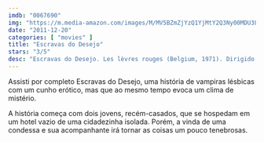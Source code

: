 ```yaml
---
imdb: "0067690"
img: "https://m.media-amazon.com/images/M/MV5BZmZjYzQ1YjMtY2Q3Ny00MDU3LTgyMmYtODg5MWFlY2FlOWViXkEyXkFqcGdeQXVyMTQ2MjQyNDc@._V1_SY150_CR3,0,101,150_.jpg"
date: "2011-12-20"
categories: [ "movies" ]
title: "Escravas do Desejo"
stars: "3/5"
desc: "Escravas do Desejo. Les lèvres rouges (Belgium, 1971). Dirigido por Harry Kümel. Escrito por Pierre Drouot, Harry Kümel, Jean Ferry, Manfred R. Köhler. Com Delphine Seyrig, John Karlen, Danielle Ouimet, Andrea Rau, Paul Esser, Georges Jamin, Joris Collet, Fons Rademakers."
---
```

Assisti por completo Escravas do Desejo, uma história de vampiras lésbicas com um cunho erótico, mas que ao mesmo tempo evoca um clima de mistério.

A história começa com dois jovens, recém-casados, que se hospedam em um hotel vazio de uma cidadezinha isolada. Porém, a vinda de uma condessa e sua acompanhante irá tornar as coisas um pouco tenebrosas.


